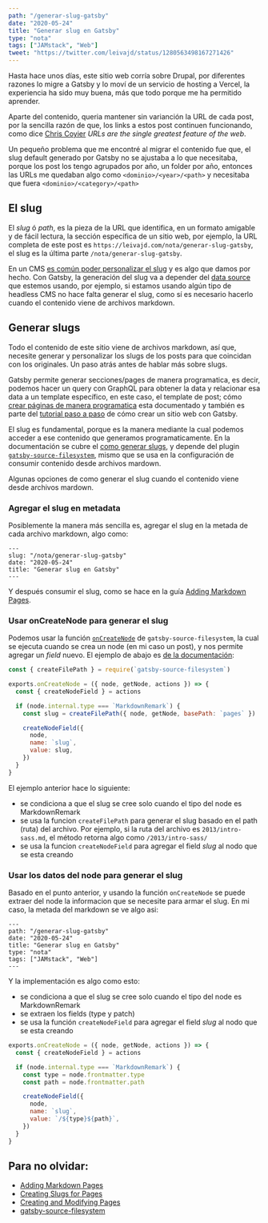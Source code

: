 ```yaml
---
path: "/generar-slug-gatsby"
date: "2020-05-24"
title: "Generar slug en Gatsby"
type: "nota"
tags: ["JAMstack", "Web"]
tweet: "https://twitter.com/leivajd/status/1280563498167271426"
---
```


Hasta hace unos d&iacute;as, este sitio web corr&iacute;a sobre Drupal, por diferentes razones lo migre a Gatsby y lo mov&iacute; de un servicio de hosting a Vercel, la experiencia ha sido muy buena, m&aacute;s que todo porque me ha permitido aprender.

Aparte del contenido, queria mantener sin varianci&oacute;n la URL de cada post, por la sencilla raz&oacute;n de que, los links a estos post continuen funcionando, como dice [Chris Coyier](https://css-tricks.com/killing-the-url/) _URLs are the single greatest feature of the web_.

Un pequeño problema que me encontr&eacute; al migrar el contenido fue que, el slug default generado por Gatsby no se ajustaba a lo que necesitaba, porque los post los tengo agrupados por año, un folder por año, entonces las URLs me quedaban algo como `<dominio>/<year>/<path>` y necesitaba que fuera `<dominio>/<category>/<path>`

## El slug

El _slug_ &oacute; _path_, es la pieza de la URL que identifica, en un formato amigable y de f&aacute;cil lectura, la secci&oacute;n espec&iacute;fica de un sitio web, por ejemplo, la URL completa de este post es `https://leivajd.com/nota/generar-slug-gatsby`, el slug es la &uacute;ltima parte `/nota/generar-slug-gatsby`.

En un CMS [es com&uacute;n poder personalizar el slug](https://wordpress.com/go/business-website-guidance/what-is-a-slug/) y es algo que damos por hecho. Con Gatsby, la generaci&oacute;n del slug va a depender del [data source](https://www.gatsbyjs.org/docs/content-and-data/) que estemos usando, por ejemplo, si estamos usando alg&uacute;n tipo de headless CMS no hace falta generar el slug, como s&iacute; es necesario hacerlo cuando el contenido viene de archivos markdown.

## Generar slugs

Todo el contenido de este sitio viene de archivos markdown, as&iacute; que, necesite generar y personalizar los slugs de los posts para que coincidan con los originales. Un paso atr&aacute;s antes de hablar m&aacute;s sobre slugs.

Gatsby permite generar secciones/pages de manera programatica, es decir, podemos hacer un query con GraphQL para obtener la data y relacionar esa data a un template espec&iacute;fico, en este caso, el template de post; c&oacute;mo [crear p&aacute;ginas de manera programatica](https://www.gatsbyjs.org/docs/creating-and-modifying-pages/) esta documentado y tambi&eacute;n es parte del [tutorial paso a paso](https://www.gatsbyjs.org/tutorial/part-seven/) de c&oacute;mo crear un sitio web con Gatsby.

El slug es fundamental, porque es la manera mediante la cual podemos acceder a ese contenido que generamos programaticamente. En la documentaci&oacute;n se cubre el [como generar slugs](https://www.gatsbyjs.org/docs/creating-slugs-for-pages/), y depende del plugin [`gatsby-source-filesystem`](https://www.gatsbyjs.org/packages/gatsby-source-filesystem/), mismo que se usa en la configuraci&oacute;n de consumir contenido desde archivos mardown.

Algunas opciones de como generar el slug cuando el contenido viene desde archivos mardown.

### Agregar el slug en metadata

Posiblemente la manera m&aacute;s sencilla es, agregar el slug en la metada de cada archivo markdown, algo como:

```
---
slug: "/nota/generar-slug-gatsby"
date: "2020-05-24"
title: "Generar slug en Gatsby"
---
```

Y despu&eacute;s consumir el slug, como se hace en la gu&iacute;a [Adding Markdown Pages](https://www.gatsbyjs.org/docs/adding-markdown-pages/).

### Usar onCreateNode para generar el slug

Podemos usar la funci&oacute;n [`onCreateNode`](https://www.gatsbyjs.org/docs/node-apis/#onCreateNode) de `gatsby-source-filesystem`, la cual se ejecuta cuando se crea un node (en mi caso un post), y nos permite agregar un _field_ nuevo. El ejemplo de abajo es [de la documentaci&oacute;n](https://www.gatsbyjs.org/tutorial/part-seven/#creating-slugs-for-pages):

```javascript
const { createFilePath } = require(`gatsby-source-filesystem`)

exports.onCreateNode = ({ node, getNode, actions }) => {
  const { createNodeField } = actions

  if (node.internal.type === `MarkdownRemark`) {
    const slug = createFilePath({ node, getNode, basePath: `pages` })

    createNodeField({
      node,
      name: `slug`,
      value: slug,
    })
  }
}
```

El ejemplo anterior hace lo siguiente:

- se condiciona a que el slug se cree solo cuando el tipo del node es MarkdownRemark
- se usa la funcion `createFilePath` para generar el slug basado en el path (ruta) del archivo. Por ejemplo, si la ruta del archivo es `2013/intro-sass.md`, el m&eacute;todo retorna algo como `/2013/intro-sass/`
- se usa la funcion `createNodeField` para agregar el field _slug_ al nodo que se esta creando

### Usar los datos del node para generar el slug

Basado en el punto anterior, y usando la funci&oacute;n `onCreateNode` se puede extraer del node la informacion que se necesite para armar el slug. En mi caso, la metada del markdown se ve algo asi:

```
---
path: "/generar-slug-gatsby"
date: "2020-05-24"
title: "Generar slug en Gatsby"
type: "nota"
tags: ["JAMstack", "Web"]
---
```

Y la implementaci&oacute;n es algo como esto:

- se condiciona a que el slug se cree solo cuando el tipo del node es MarkdownRemark
- se extraen los fields (type y patch)
- se usa la funci&oacute;n `createNodeField` para agregar el field _slug_ al nodo que se esta creando

```javascript
exports.onCreateNode = ({ node, getNode, actions }) => {
  const { createNodeField } = actions

  if (node.internal.type === `MarkdownRemark`) {
    const type = node.frontmatter.type
    const path = node.frontmatter.path

    createNodeField({
      node,
      name: `slug`,
      value: `/${type}${path}`,
    })
  }
}
```

## Para no olvidar:

- [Adding Markdown Pages](https://www.gatsbyjs.org/docs/adding-markdown-pages/)
- [Creating Slugs for Pages](https://www.gatsbyjs.org/docs/creating-slugs-for-pages/)
- [Creating and Modifying Pages](https://www.gatsbyjs.org/docs/creating-and-modifying-pages/)
- [gatsby-source-filesystem](https://www.gatsbyjs.org/packages/gatsby-source-filesystem/)
